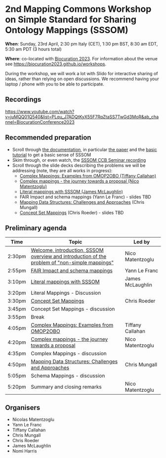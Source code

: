 # 2nd Mapping Commons Workshop on Simple Standard for Sharing Ontology Mappings (SSSOM)

**When**: Sunday, 23rd April, 2:30 pm Italy (CET), 1:30 pm BST, 8:30 am EDT, 5:30 am PDT (3 hours total)

**Where**: co-located with [Biocuration 2023](https://biocuration2023.github.io/). For information about the venue see https://biocuration2023.github.io/workshops.

During the workshop, we will work a lot with Slido for interactive sharing of ideas, rather than relying on open discussions.
We recommend having your laptop / phone with you to be able to participate.

## Recordings

https://www.youtube.com/watch?v=juMQQ01Q540&list=PLqu_J7ADQtKyX55F7RqZtaSS7TwGd3MoR&ab_channel=BiocurationConference2023

## Recommended preparation

- Scroll through [the documentation](https://mapping-commons.github.io/sssom/home/), in particular [the paper](https://doi.org/10.1093/database/baac035) and the [basic tutorial](https://mapping-commons.github.io/sssom/tutorial/) to get a basic sense of SSSOM
- Skim through, or even watch, the [SSSOM CCB Seminar recording](https://www.youtube.com/watch?v=4vqeRECuAKE)
- Scroll through the slide decks describing the problems we will be addressing (note, they are all works in progress):
    - [Complex Mappings: Examples from OMOP2OBO (Tiffany Callahan)](https://docs.google.com/presentation/d/1Jn0W9gjRn19ISDB8N-sEwKwXsJySLPlNIsOL6ng_nEA/edit?usp=sharing)
    - [Complex mappings - the journey towards a proposal (Nico Matentzoglu)](https://docs.google.com/presentation/d/1kFD33S_WMgEGmCnT7IjVCeEyKI7OpcUw1ZzRXGqt1hs/edit?usp=sharing)
    - [Literal mappings with SSSOM (James McLaughlin)](https://docs.google.com/presentation/d/1mBZK6KS7JgmXlEtszQiOa_Cl7SXg_Z8wRp0tZHaL57Y/edit?usp=sharing)
    - FAIR Impact and schema mappings (Yann Le Franc) - slides TBD
    - [Mapping Data Structures: Challenges and Approaches](https://docs.google.com/presentation/d/191jQYOe8KAGoktVOA408NW_WWk_Gon0q9idyylbEQck/edit?usp=sharing) (Chris Mungall)
    - [Concept Set Mappings](https://docs.google.com/presentation/d/1055Etr0kgHHkguwgizecb_SEhj2nNd7my3q0u8fCDvk/edit?usp=sharing) (Chris Roeder) - slides TBD

## Preliminary agenda

|  Time  | Topic | Led by |
| ------ | ----- | ------ |
| 2:30pm | [Welcome, introduction, SSSOM overview and introduction of the problem of "non-simple mappings"](https://docs.google.com/presentation/d/1bHcZsYU9GpZDyeDxO4uopnuw0-ETfldn1EFYQwBbNro/edit?usp=sharing) | Nico Matentzoglu |
| 2:55pm | [FAIR Impact and schema mappings](https://drive.google.com/file/d/1cDSfvBehegy3edJU4LxZK3S-xI0LNbmn/view?usp=sharing) | Yann Le Franc |
| 3:10pm | [Literal mappings with SSSOM](https://docs.google.com/presentation/d/1mBZK6KS7JgmXlEtszQiOa_Cl7SXg_Z8wRp0tZHaL57Y/edit?usp=sharing) | James McLaughlin |
| 3:20pm | Literal Mappings - Discussion | |
| 3:30pm | [Concept Set Mappings](https://docs.google.com/presentation/d/1055Etr0kgHHkguwgizecb_SEhj2nNd7my3q0u8fCDvk/edit?usp=sharing) | Chris Roeder |
| 3:45pm | Concept Set Mappings - discussion | |
| 3:55pm | Break | |
| 4:05pm | [Complex Mappings: Examples from OMOP2OBO](https://docs.google.com/presentation/d/1Jn0W9gjRn19ISDB8N-sEwKwXsJySLPlNIsOL6ng_nEA/edit?usp=sharing) | Tiffany Callahan |
| 4:20pm | [Complex mappings - the journey towards a proposal](https://docs.google.com/presentation/d/1kFD33S_WMgEGmCnT7IjVCeEyKI7OpcUw1ZzRXGqt1hs/edit?usp=sharing)  | Nico Matentzoglu |
| 4:35pm | Complex Mappings - discussion | |
| 4:50pm | [Mapping Data Structures: Challenges and Approaches](https://docs.google.com/presentation/d/191jQYOe8KAGoktVOA408NW_WWk_Gon0q9idyylbEQck/edit?usp=sharing) | Chris Mungall |
| 5:05pm | Schema Mappings - discussion | |
| 5:20pm | Summary and closing remarks | Nico Matentzoglu |

## Organisers

- Nicolas Matentzoglu
- Yann Le Franc
- Tiffany Callahan
- Chris Mungall
- Chris Roeder
- James McLaughlin
- Nomi Harris

